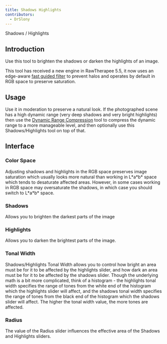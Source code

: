 ```yaml
---
title: Shadows Highlights
contributors:
  - DrSlony
---
```


<div class="pagetitle">

Shadows / Highlights

</div>

## Introduction

Use this tool to brighten the shadows or darken the highlights of an
image.

This tool has received a new engine in RawTherapee 5.5, it now uses an
edge-aware [fast guided filter](https://arxiv.org/abs/1505.00996) to
prevent halos and operates by default in RGB space to preserve
saturation.

## Usage

Use it in moderation to preserve a natural look. If the photographed
scene has a high dynamic range (very deep shadows and very bright
highlights) then use the [Dynamic Range
Compression](Dynamic_Range_Compression.md) tool to compress the
dynamic range to a more manageable level, and then optionally use this
Shadows/Highlights tool on top of that.

## Interface

### Color Space

Adjusting shadows and highlights in the RGB space preserves image
saturation which usually looks more natural than working in L\*a\*b\*
space which tends to desaturate affected areas. However, in some cases
working in RGB space may oversaturate the shadows, in which case you
should switch to L\*a\*b\* space.

### Shadows

Allows you to brighten the darkest parts of the image

### Highlights

Allows you to darken the brightest parts of the image.

### Tonal Width

Shadows/Highlights Tonal Width allows you to control how bright an area
must be for it to be affected by the highlights slider, and how dark an
area must be for it to be affected by the shadows slider. Though the
underlying math is a bit more complicated, think of a histogram - the
highlights tonal width specifies the range of tones from the white end
of the histogram which the highlights slider will affect, and the
shadows tonal width specifies the range of tones from the black end of
the histogram which the shadows slider will affect. The higher the tonal
width value, the more tones are affected.

### Radius

The value of the Radius slider influences the effective area of the
Shadows and Highlights sliders.

